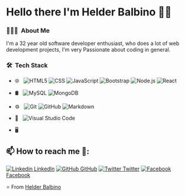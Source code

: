 # Hello there I'm Helder Balbino 👋🏾

<h3> 👨🏻‍💻 &nbsp;About Me </h3>
I'm a 32 year old software developer enthusiast, who does a lot of web development projects, I'm very Passionate about coding in general.

<br/>
<h3> 🛠 &nbsp;Tech Stack</h3>

- 🌐 &nbsp;
  ![HTML5](https://img.shields.io/badge/-HTML5-333333?style=flat&logo=HTML5)
  ![CSS](https://img.shields.io/badge/-CSS-333333?style=flat&logo=CSS3&logoColor=1572B6)
  ![JavaScript](https://img.shields.io/badge/-JavaScript-333333?style=flat&logo=javascript)
  ![Bootstrap](https://img.shields.io/badge/-Bootstrap-333333?style=flat&logo=bootstrap&logoColor=563D7C)
  ![Node.js](https://img.shields.io/badge/-Node.js-333333?style=flat&logo=node.js)
  ![React](https://img.shields.io/badge/-React-333333?style=flat&logo=react)
- 🛢 &nbsp;
  ![MySQL](https://img.shields.io/badge/-MySQL-333333?style=flat&logo=mysql)
  ![MongoDB](https://img.shields.io/badge/-MongoDB-333333?style=flat&logo=mongodb)
- ⚙️ &nbsp;
  ![Git](https://img.shields.io/badge/-Git-333333?style=flat&logo=git)
  ![GitHub](https://img.shields.io/badge/-GitHub-333333?style=flat&logo=github)
  ![Markdown](https://img.shields.io/badge/-Markdown-333333?style=flat&logo=markdown)
  
- 🔧 &nbsp;
  ![Visual Studio Code](https://img.shields.io/badge/-Visual%20Studio%20Code-333333?style=flat&logo=visual-studio-code&logoColor=007ACC)
  
- 🖥 &nbsp;

## 📫 How to reach me 🤝:
[![Linkedin](https://i.stack.imgur.com/gVE0j.png) LinkedIn](https://www.linkedin.com/in/helder-balbino-18184a100/) [![GitHub](https://i.stack.imgur.com/tskMh.png) GitHub]() [![Twitter](http://i.imgur.com/wWzX9uB.png) Twitter](https://twitter.com/HelderBalbino) [![Facebook](http://i.imgur.com/fep1WsG.png) Facebook]()

⭐️ From [Helder Balbino](https://github.com/HelderBalbino)



